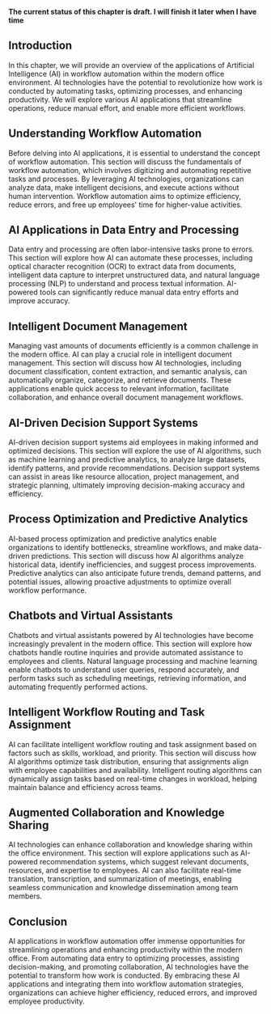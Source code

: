 **The current status of this chapter is draft. I will finish it later when I have time**

Introduction
------------

In this chapter, we will provide an overview of the applications of Artificial Intelligence (AI) in workflow automation within the modern office environment. AI technologies have the potential to revolutionize how work is conducted by automating tasks, optimizing processes, and enhancing productivity. We will explore various AI applications that streamline operations, reduce manual effort, and enable more efficient workflows.

Understanding Workflow Automation
---------------------------------

Before delving into AI applications, it is essential to understand the concept of workflow automation. This section will discuss the fundamentals of workflow automation, which involves digitizing and automating repetitive tasks and processes. By leveraging AI technologies, organizations can analyze data, make intelligent decisions, and execute actions without human intervention. Workflow automation aims to optimize efficiency, reduce errors, and free up employees' time for higher-value activities.

AI Applications in Data Entry and Processing
--------------------------------------------

Data entry and processing are often labor-intensive tasks prone to errors. This section will explore how AI can automate these processes, including optical character recognition (OCR) to extract data from documents, intelligent data capture to interpret unstructured data, and natural language processing (NLP) to understand and process textual information. AI-powered tools can significantly reduce manual data entry efforts and improve accuracy.

Intelligent Document Management
-------------------------------

Managing vast amounts of documents efficiently is a common challenge in the modern office. AI can play a crucial role in intelligent document management. This section will discuss how AI technologies, including document classification, content extraction, and semantic analysis, can automatically organize, categorize, and retrieve documents. These applications enable quick access to relevant information, facilitate collaboration, and enhance overall document management workflows.

AI-Driven Decision Support Systems
----------------------------------

AI-driven decision support systems aid employees in making informed and optimized decisions. This section will explore the use of AI algorithms, such as machine learning and predictive analytics, to analyze large datasets, identify patterns, and provide recommendations. Decision support systems can assist in areas like resource allocation, project management, and strategic planning, ultimately improving decision-making accuracy and efficiency.

Process Optimization and Predictive Analytics
---------------------------------------------

AI-based process optimization and predictive analytics enable organizations to identify bottlenecks, streamline workflows, and make data-driven predictions. This section will discuss how AI algorithms analyze historical data, identify inefficiencies, and suggest process improvements. Predictive analytics can also anticipate future trends, demand patterns, and potential issues, allowing proactive adjustments to optimize overall workflow performance.

Chatbots and Virtual Assistants
-------------------------------

Chatbots and virtual assistants powered by AI technologies have become increasingly prevalent in the modern office. This section will explore how chatbots handle routine inquiries and provide automated assistance to employees and clients. Natural language processing and machine learning enable chatbots to understand user queries, respond accurately, and perform tasks such as scheduling meetings, retrieving information, and automating frequently performed actions.

Intelligent Workflow Routing and Task Assignment
------------------------------------------------

AI can facilitate intelligent workflow routing and task assignment based on factors such as skills, workload, and priority. This section will discuss how AI algorithms optimize task distribution, ensuring that assignments align with employee capabilities and availability. Intelligent routing algorithms can dynamically assign tasks based on real-time changes in workload, helping maintain balance and efficiency across teams.

Augmented Collaboration and Knowledge Sharing
---------------------------------------------

AI technologies can enhance collaboration and knowledge sharing within the office environment. This section will explore applications such as AI-powered recommendation systems, which suggest relevant documents, resources, and expertise to employees. AI can also facilitate real-time translation, transcription, and summarization of meetings, enabling seamless communication and knowledge dissemination among team members.

Conclusion
----------

AI applications in workflow automation offer immense opportunities for streamlining operations and enhancing productivity within the modern office. From automating data entry to optimizing processes, assisting decision-making, and promoting collaboration, AI technologies have the potential to transform how work is conducted. By embracing these AI applications and integrating them into workflow automation strategies, organizations can achieve higher efficiency, reduced errors, and improved employee productivity.
